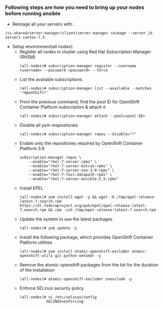 
### Following steps are how you need to bring up your nodes before running ansible

* Reimage all your servers with :

```shell
/cs-shared/server-manager/client/server-manager reimage --server_id server1 centos-7.5
```

* Setup environment(all nodes):
     * Register all nodes in cluster using Red Hat Subscription Manager (RHSM)
        ```shell
        (all-nodes)# subscription-manager register --username <username> --password <password> --force
        ```
     * List the available subscriptions
        ```shell
        (all-nodes)# subscription-manager list --available --matches '*OpenShift*'
        ```
     * From the previous command, find the pool ID for OpenShift Container Platform subscription & attach it
        ```shell
        (all-nodes)# subscription-manager attach --pool=<pool-ID>
        ```
     * Disable all yum respositories
        ```shell
        (all-nodes)# subscription-manager repos --disable="*"
        ```
     * Enable only the repositories required by OpenShift Container Platform 3.9
        ```shell
        subscription-manager repos \
            --enable="rhel-7-server-rpms" \
            --enable="rhel-7-server-extras-rpms" \
            --enable="rhel-7-server-ose-3.9-rpms" \
            --enable="rhel-7-fast-datapath-rpms" \
            --enable="rhel-7-server-ansible-2.5-rpms"
        ```
     * Install EPEL
        ```shell
        (all-nodes)# yum install wget -y && wget -O /tmp/epel-release-latest-7.noarch.rpm               https://dl.fedoraproject.org/pub/epel/epel-release-latest-7.noarch.rpm && rpm -ivh /tmp/epel-release-latest-7.noarch.rpm
        ```
     * Update the system to use the latest packages
        ```shell
        (all-nodes)# yum update -y
        ```
     * Install the following package, which provides OpenShift Container Platform utilities
        ```shell
        (all-nodes)# yum install atomic-openshift-excluder atomic-openshift-utils git python-netaddr -y
        ```
     * Remove the atomic-openshift packages from the list for the duration of the installation
        ```shell
        (all-nodes)# atomic-openshift-excluder unexclude -y
        ```
     * Enforce SELinux security policy
        ```shell
        (all-nodes)# vi /etc/selinux/config
                    SELINUX=enforcing
        ```
